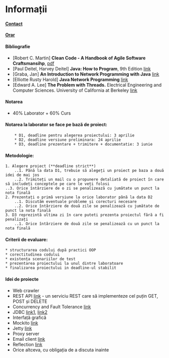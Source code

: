 # Informații
#### [Contact](mailto:sergiu.nisioi@fmi.unibuc.ro)
**[Orar](docs/orar.jpeg)**


#### Bibliografie
* [Robert C. Martin] **Clean Code - A Handbook of Agile Software Craftsmansihp**, [pdf](https://github.com/aoop/info/blob/master/docs/Clean%20Code.pdf)
* [Paul Deitel, Harvey Deitel] **Java: How to Program**, 9th Edition [link](http://akademik.maltepe.edu.tr/~turgaybilgin/2013-2014-bahar/DHO_java/Java_HowTo_9th_Edition.pdf)
* [Graba, Jan] **An Introduction to Network Programming with Java** [link](http://elista.akprind.ac.id/staff/catur/Pemrograman%20Jaringan/An%20Introduction%20to%20Network%20Programming%20with%20Java.pdf)
* [Elliotte Rusty Harold] **Java Network Programming** [link](http://infoman.teikav.edu.gr/~stpapad/JavaNetworkProgramming.pdf)
* [Edward A. Lee] **The Problem with Threads.**  Electrical Engineering and Computer Sciences. University of California at Berkeley [link](http://www.eecs.berkeley.edu/Pubs/TechRpts/2006/EECS-2006-1.pdf)

#### Notarea
* 40% Laborator + 60% Curs 

#### Notarea la laborator se face pe bază de proiect:
		* D1, deadline pentru alegerea proiectului: 3 aprilie
		* D2, deadline versiune preliminara: 24 aprilie
		* D3, deadline prezentare + trimitere + documentatie: 3 iunie

#### Metodologie:
	1. Alegere proiect (**deadline strict**)
		..1. Până la data D1, trebuie să alegeți un proiect pe baza a două idei de mai jos
		..2. Trimiteți un mail cu o propunere detaliată de proiect în care să includeți conceptele pe care le veți folosi
    ..3. Orice întârziere de o zi se penalizează cu jumătate un punct la nota finală
	2. Prezentați o primă versiune la orice laborator până la data D2
		..1. Discutăm eventuale probleme și corecturi necesare 
		..2. Orice întârziere de două zile se penalizează cu jumătate de punct la nota finală
	3. D3 reprezintă ultima zi în care puteti prezenta proiectul fără a fi penalizați
		..1. Orice întârziere de două zile se penalizează cu un punct la nota finală

#### Criterii de evaluare:	
	* structurarea codului după practici OOP
	* corectitudinea codului
	* existența scenariilor de test
	* prezentarea proiectului la unul dintre laboratoare
	* finalizarea proiectului in deadline-ul stabilit 

#### Idei de proiecte 
* Web crawler
* REST API [link](https://spring.io/guides/gs/rest-service/) - un serviciu REST care să implementeze cel puțin GET, POST și DELETE
* Concurrency and Fault Tolerance [link](https://www.toptal.com/scala/concurrency-and-fault-tolerance-made-easy-an-intro-to-akka)
* JDBC [link1](http://www.tutorialspoint.com/jdbc/jdbc-introduction.htm), [link2](http://www.java2s.com/Code/Java/Database-SQL-JDBC/CatalogDatabase-SQL-JDBC.htm)
* Interfață grafică
* Mockito [link](http://docs.mockito.googlecode.com/hg/org/mockito/Mockito.html)
* Jetty [link](http://www.eclipse.org/jetty/)
* Proxy server 
* Email client [link](http://www.java2s.com/Code/Java/Network-Protocol/Email.htm)
* Reflection [link](http://tutorials.jenkov.com/java-reflection/index.html)
* Orice altceva, cu obligația de a discuta inainte
